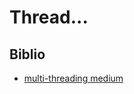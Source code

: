 # Thread...

## Biblio

- [multi-threading medium](https://medium.com/hackernoon/learn-c-multi-threading-in-5-minutes-8b881c92941f)
